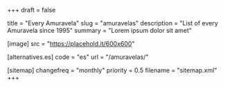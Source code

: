 +++
draft = false

title = "Every Amuravela"
slug = "amuravelas"
description = "List of every Amuravela since 1995"
summary = "Lorem ipsum dolor sit amet"

[image]
    src = "https://placehold.it/600x600"

[alternatives.es]
    code = "es"
    url = "/amuravelas/"

[sitemap]
  changefreq = "monthly"
  priority = 0.5
  filename = "sitemap.xml"
+++